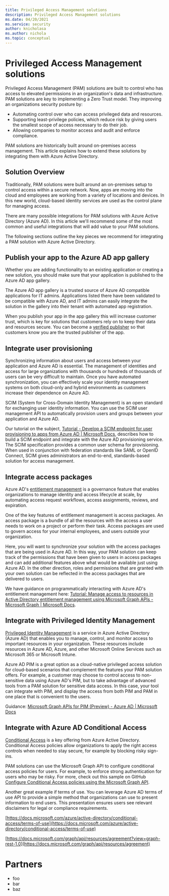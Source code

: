 ```yaml
---
title: Privileged Access Management solutions
description: Privileged Access Management solutions
ms.date: 04/20/2021
ms.service: security
author: knicholasa
ms.author: nichola
ms.topic: conceptual
---
```


# Privileged Access Management solutions

Privileged Access Management (PAM) solutions are built to control who has access to elevated permissions in an organization's data and infrastructure. PAM solutions are key to implementing a Zero Trust model. They improving an organizations security posture by:

- Automating control over who can access privileged data and resources.
- Supporting least-privilege policies, which reduce risk by giving users the smallest scope of access necessary to do their job.
- Allowing companies to monitor access and audit and enforce compliance.

PAM solutions are historically built around on-premises access management. This article explains how to extend these solutions by integrating them with Azure Active Directory.

## Solution Overview

Traditionally, PAM solutions were built around an on-premises setup to control access within a secure network. Now, apps are moving into the cloud and employees are working from a variety of locations and devices. In this new world, cloud-based identity services are used as the control plane for managing access.

There are many possible integrations for PAM solutions with Azure Active Directory (Azure AD). In this article we'll recommend some of the most common and useful integrations that will add value to your PAM solutions.

The following sections outline the key pieces we recommend for integrating a PAM solution with Azure Active Directory.

## Publish your app to the Azure AD app gallery

Whether you are adding functionality to an existing application or creating a new solution, you should make sure that your application is published to the Azure AD app gallery.

The Azure AD app gallery is a trusted source of Azure AD compatible applications for IT admins. Applications listed there have been validated to be compatible with Azure AD, and IT admins can easily integrate the solution in the gallery into their tenant with automated app registration.

When you publish your app in the app gallery this will increase customer trust, which is key for solutions that customers rely on to keep their data and resources secure. You can become a [verified publisher](https://docs.microsoft.com/azure/active-directory/develop/publisher-verification-overview) so that customers know you are the trusted publisher of the app.

## Integrate user provisioning

Synchronizing information about users and access between your application and Azure AD is essential. The management of identities and access for large organizations with thousands or hundreds of thousands of users can be very difficult to maintain. Once you have automated synchronization, you can effectively scale your identity management systems on both cloud-only and hybrid environments as customers increase their dependence on Azure AD.

SCIM (System for Cross-Domain Identity Management) is an open standard for exchanging user identity information. You can use the SCIM user management API to automatically provision users and groups between your application and Azure AD.

Our tutorial on the subject, [Tutorial - Develop a SCIM endpoint for user provisioning to apps from Azure AD | Microsoft Docs](https://docs.microsoft.com/azure/active-directory/app-provisioning/use-scim-to-provision-users-and-groups), describes how to build a SCIM endpoint and integrate with the Azure AD provisioning service. The SCIM specification provides a common user schema for provisioning. When used in conjunction with federation standards like SAML or OpenID Connect, SCIM gives administrators an end-to-end, standards-based solution for access management.

## Integrate access packages

Azure AD's [entitlement management](https://docs.microsoft.com/azure/active-directory/governance/entitlement-management-overview) is a governance feature that enables organizations to manage identity and access lifecycle at scale, by automating access request workflows, access assignments, reviews, and expiration.

One of the key features of entitlement management is access packages. An access package is a bundle of all the resources with the access a user needs to work on a project or perform their task. Access packages are used to govern access for your internal employees, and users outside your organization.

Here, you will want to synchronize your solution with the access packages that are being used in Azure AD. In this way, your PAM solution can keep track of the permissions that have been given to users in access packages and can add additional features above what would be available just using Azure AD. In the other direction, roles and permissions that are granted with your own solution can be reflected in the access packages that are delivered to users.

We have guidance on programmatically interacting with Azure AD's entitlement management here: [Tutorial: Manage access to resources in Active Directory entitlement management using Microsoft Graph APIs - Microsoft Graph | Microsoft Docs](https://docs.microsoft.com/graph/tutorial-access-package-api?toc=/azure/active-directory/governance/toc.json&amp;bc=/azure/active-directory/governance/breadcrumb/toc.json).

## Integrate with Privileged Identity Management

[Privileged Identity Management](https://docs.microsoft.com/azure/active-directory/privileged-identity-management/pim-configure) is a service in Azure Active Directory (Azure AD) that enables you to manage, control, and monitor access to important resources in your organization. These resources include resources in Azure AD, Azure, and other Microsoft Online Services such as Microsoft 365 or Microsoft Intune.

Azure AD PIM is a great option as a cloud-native privileged access solution for cloud-based scenarios that complement the features your PAM solution offers. For example, a customer may choose to control access to non-sensitive data using Azure AD's PIM, but to take advantage of advanced tools from a PAM solution for sensitive data access. In this case, your tool can integrate with PIM, and display the access from both PIM and PAM in one place that is convenient to the users.

Guidance: [Microsoft Graph APIs for PIM (Preview) - Azure AD | Microsoft Docs](https://docs.microsoft.com/azure/active-directory/privileged-identity-management/pim-apis)

## Integrate with Azure AD Conditional Access

[Conditional Access](https://docs.microsoft.com/azure/active-directory/conditional-access/overview) is a key offering from Azure Active Directory. Conditional Access policies allow organizations to apply the right access controls when needed to stay secure, for example by blocking risky sign-ins.

PAM solutions can use the Microsoft Graph API to configure conditional access policies for users. For example, to enforce strong authentication for users who may be risky. For more, check out this sample on GitHub [Configure Conditional Access policies using the Microsoft Graph API](https://github.com/Azure-Samples/azure-ad-conditional-access-apis/tree/main/01-configure/graphapi).

Another great example if terms of use. You can leverage Azure AD terms of use API to provide a simple method that organizations can use to present information to end users. This presentation ensures users see relevant disclaimers for legal or compliance requirements.

[https://docs.microsoft.com/azure/active-directory/conditional-access/terms-of-use](https://docs.microsoft.com/azure/active-directory/conditional-access/terms-of-use)

[https://docs.microsoft.com/graph/api/resources/agreement?view=graph-rest-1.0](https://docs.microsoft.com/graph/api/resources/agreement)

# Partners

- foo
- bar
- baz